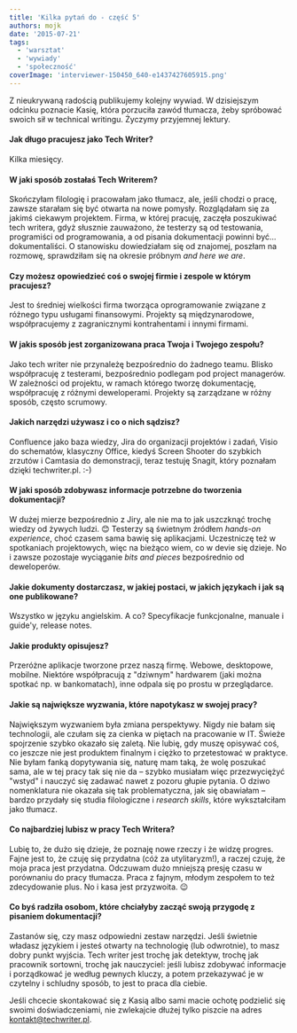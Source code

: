 ```yaml
---
title: 'Kilka pytań do - część 5'
authors: mojk
date: '2015-07-21'
tags:
  - 'warsztat'
  - 'wywiady'
  - 'społeczność'
coverImage: 'interviewer-150450_640-e1437427605915.png'
---
```


Z nieukrywaną radością publikujemy kolejny wywiad. W dzisiejszym odcinku
poznacie Kasię, która porzuciła zawód tłumacza, żeby spróbować swoich sił w
technical writingu. Życzymy przyjemnej lektury.

<!--truncate-->

#### Jak długo pracujesz jako Tech Writer?

Kilka miesięcy.

#### W jaki sposób zostałaś Tech Writerem?

Skończyłam filologię i pracowałam jako tłumacz, ale, jeśli chodzi o pracę,
zawsze starałam się być otwarta na nowe pomysły. Rozglądałam się za jakimś
ciekawym projektem. Firma, w której pracuję, zaczęła poszukiwać tech writera,
gdyż słusznie zauważono, że testerzy są od testowania, programiści od
programowania, a od pisania dokumentacji powinni być... dokumentaliści. O
stanowisku dowiedziałam się od znajomej, poszłam na rozmowę, sprawdziłam się na
okresie próbnym _and here we are_.

#### Czy możesz opowiedzieć coś o swojej firmie i zespole w którym pracujesz?

Jest to średniej wielkości firma tworząca oprogramowanie związane z różnego typu
usługami finansowymi. Projekty są międzynarodowe, współpracujemy z zagranicznymi
kontrahentami i innymi firmami.

#### W jakis sposób jest zorganizowana praca Twoja i Twojego zespołu?

Jako tech writer nie przynależę bezpośrednio do żadnego teamu. Blisko
współpracuję z testerami, bezpośrednio podlegam pod project managerów. W
zależności od projektu, w ramach którego tworzę dokumentację, współpracuję z
różnymi deweloperami. Projekty są zarządzane w różny sposób, często scrumowy.

#### Jakich narzędzi używasz i co o nich sądzisz?

Confluence jako baza wiedzy, Jira do organizacji projektów i zadań, Visio do
schematów, klasyczny Office, kiedyś Screen Shooter do szybkich zrzutów i
Camtasia do demonstracji, teraz testuję Snagit, który poznałam dzięki
techwriter.pl. :-)

#### W jaki sposób zdobywasz informacje potrzebne do tworzenia dokumentacji?

W dużej mierze bezpośrednio z Jiry, ale nie ma to jak uszczknąć trochę wiedzy od
żywych ludzi. 😊 Testerzy są świetnym źródłem _hands-on experience_, choć czasem
sama bawię się aplikacjami. Uczestniczę też w spotkaniach projektowych, więc na
bieżąco wiem, co w devie się dzieje. No i zawsze pozostaje wyciąganie _bits and
pieces_ bezpośrednio od deweloperów.

#### Jakie dokumenty dostarczasz, w jakiej postaci, w jakich językach i jak są one publikowane?

Wszystko w języku angielskim. A co? Specyfikacje funkcjonalne, manuale i
guide'y, release notes.

#### Jakie produkty opisujesz?

Przeróżne aplikacje tworzone przez naszą firmę. Webowe, desktopowe, mobilne.
Niektóre współpracują z "dziwnym" hardwarem (jaki można spotkać np. w
bankomatach), inne odpala się po prostu w przeglądarce.

#### Jakie są największe wyzwania, które napotykasz w swojej pracy?

Największym wyzwaniem była zmiana perspektywy. Nigdy nie bałam się technologii,
ale czułam się za cienka w piętach na pracowanie w IT. Świeże spojrzenie szybko
okazało się zaletą. Nie lubię, gdy muszę opisywać coś, co jeszcze nie jest
produktem finalnym i ciężko to przetestować w praktyce. Nie byłam fanką
dopytywania się, naturę mam taką, że wolę poszukać sama, ale w tej pracy tak się
nie da – szybko musiałam więc przezwyciężyć "wstyd" i nauczyć się zadawać nawet
z pozoru głupie pytania. O dziwo nomenklatura nie okazała się tak
problematyczna, jak się obawiałam – bardzo przydały się studia filologiczne i
_research skills_, które wykształciłam jako tłumacz.

#### Co najbardziej lubisz w pracy Tech Writera?

Lubię to, że dużo się dzieje, że poznaję nowe rzeczy i że widzę progres. Fajne
jest to, że czuję się przydatna (cóż za utylitaryzm!), a raczej czuję, że moja
praca jest przydatna. Odczuwam dużo mniejszą presję czasu w porównaniu do pracy
tłumacza. Praca z fajnym, młodym zespołem to też zdecydowanie plus. No i kasa
jest przyzwoita. 😉

#### Co byś radziła osobom, które chciałyby zacząć swoją przygodę z pisaniem dokumentacji?

Zastanów się, czy masz odpowiedni zestaw narzędzi. Jeśli świetnie władasz
językiem i jesteś otwarty na technologię (lub odwrotnie), to masz dobry punkt
wyjścia. Tech writer jest trochę jak detektyw, trochę jak pracownik sortowni,
trochę jak nauczyciel: jeśli lubisz zdobywać informacje i porządkować je według
pewnych kluczy, a potem przekazywać je w czytelny i schludny sposób, to jest to
praca dla ciebie.

Jeśli chcecie skontakować się z Kasią albo sami macie ochotę podzielić się
swoimi doświadczeniami, nie zwlekajcie dłużej tylko piszcie na adres
[kontakt@techwriter.pl](mailto:kontakt@techwriter.pl).
